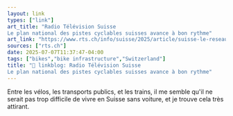 ```yaml
---
layout: link
types: ["link"]
art_title: "Radio Télévision Suisse
Le plan national des pistes cyclables suisses avance à bon rythme"
art_link: "https://www.rts.ch/info/suisse/2025/article/suisse-le-reseau-national-de-pistes-cyclables-en-bonne-voie-pour-2027-28936115.html?rts_source=rss_t"
sources: ["rts.ch"]
date: 2025-07-07T11:37:47-04:00
tags: ["bikes","bike infrastructure","Switzerland"]
title: "🔗 linkblog: Radio Télévision Suisse
Le plan national des pistes cyclables suisses avance à bon rythme"
---
```

Entre les vélos, les transports publics, et les trains, il me semble qu'il ne serait pas trop difficile de vivre en Suisse sans voiture, et je trouve cela très attirant.